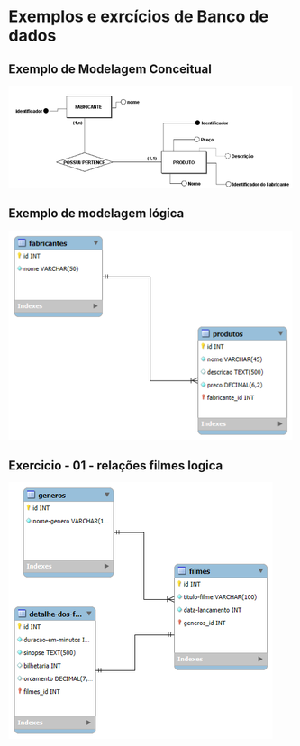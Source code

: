 # Exemplos e exrcícios de Banco de dados 

## Exemplo de Modelagem Conceitual  

![Entidades, atributos e relacionamento](modelagem-conceitual/modelo-conceitual.png)

## Exemplo de modelagem lógica

![](modelagem-logica/modelagem-logica.png) 

## Exercicio - 01 - relações filmes logica

![](exercicios-banco-de-dados/img-exercicio-1-filmes.png) 